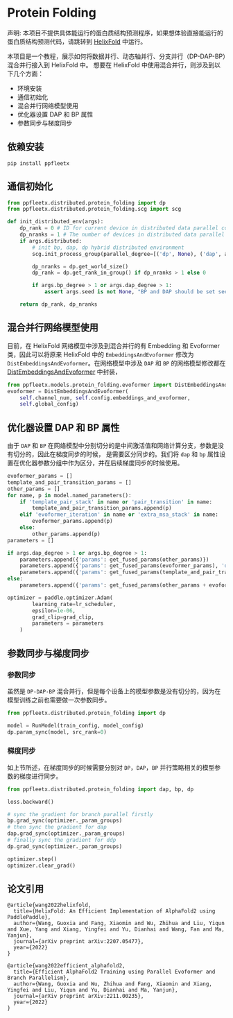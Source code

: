 # Protein Folding

声明: 本项目不提供具体能运行的蛋白质结构预测程序，如果想体验直接能运行的蛋白质结构预测代码，请跳转到
[HelixFold](https://github.com/PaddlePaddle/PaddleHelix/tree/dev/apps/protein_folding/helixfold) 中运行。


本项目是一个教程，展示如何将数据并行、动态轴并行、分支并行（DP-DAP-BP）混合并行接入到 HelixFold 中。
想要在 HelixFold 中使用混合并行，则涉及到以下几个方面：

* 环境安装
* 通信初始化
* 混合并行网络模型使用
* 优化器设置 DAP 和 BP 属性
* 参数同步与梯度同步

## 依赖安装
```shell
pip install ppfleetx
```

## 通信初始化

```python
from ppfleetx.distributed.protein_folding import dp
from ppfleetx.distributed.protein_folding.scg import scg

def init_distributed_env(args):
    dp_rank = 0 # ID for current device in distributed data parallel collective communication group
    dp_nranks = 1 # The number of devices in distributed data parallel collective communication group
    if args.distributed:
        # init bp, dap, dp hybrid distributed environment
        scg.init_process_group(parallel_degree=[('dp', None), ('dap', args.dap_degree), ('bp', args.bp_degree)])

        dp_nranks = dp.get_world_size()
        dp_rank = dp.get_rank_in_group() if dp_nranks > 1 else 0

        if args.bp_degree > 1 or args.dap_degree > 1:
            assert args.seed is not None, "BP and DAP should be set seed!"

    return dp_rank, dp_nranks
```

## 混合并行网络模型使用

目前，在 HelixFold 网络模型中涉及到混合并行的有 Embedding 和 Evoformer 类，因此可以将原来 HelixFold 中的 `EmbeddingsAndEvoformer`
修改为 `DistEmbeddingsAndEvoformer`。在网络模型中涉及 `DAP` 和 `BP` 的网络模型修改都在 [DistEmbeddingsAndEvoformer](../../ppfleetx/models/protein_folding/evoformer.py) 中封装，

```python
from ppfleetx.models.protein_folding.evoformer import DistEmbeddingsAndEvoformer 
evoformer = DistEmbeddingsAndEvoformer(
    self.channel_num, self.config.embeddings_and_evoformer,
    self.global_config)
```

## 优化器设置 DAP 和 BP 属性

由于 `DAP` 和 `BP` 在网络模型中分别切分的是中间激活值和网络计算分支，参数是没有切分的，因此在梯度同步的时候，
是需要区分同步的。我们将 `dap` 和 `bp` 属性设置在优化器参数分组中作为区分，并在后续梯度同步的时候使用。

```python
evoformer_params = []
template_and_pair_transition_params = []
other_params = []
for name, p in model.named_parameters():
    if 'template_pair_stack' in name or 'pair_transition' in name:
        template_and_pair_transition_params.append(p)
    elif 'evoformer_iteration' in name or 'extra_msa_stack' in name:
        evoformer_params.append(p)
    else:
        other_params.append(p)
parameters = []

if args.dap_degree > 1 or args.bp_degree > 1:
    parameters.append({'params': get_fused_params(other_params)})
    parameters.append({'params': get_fused_params(evoformer_params), 'dap': True, 'bp': True})
    parameters.append({'params': get_fused_params(template_and_pair_transition_params), 'dap': True})
else:
    parameters.append({'params': get_fused_params(other_params + evoformer_params + template_and_pair_transition_params)})

optimizer = paddle.optimizer.Adam(
        learning_rate=lr_scheduler, 
        epsilon=1e-06,
        grad_clip=grad_clip,
        parameters = parameters
    )
```

## 参数同步与梯度同步

### 参数同步

虽然是 `DP-DAP-BP` 混合并行，但是每个设备上的模型参数是没有切分的，因为在模型训练之前也需要做一次参数同步。

```python
from ppfleetx.distributed.protein_folding import dp

model = RunModel(train_config, model_config)
dp.param_sync(model, src_rank=0)
```

### 梯度同步

如上节所述，在梯度同步的时候需要分别对 `DP`，`DAP`，`BP` 并行策略相关的模型参数的梯度进行同步。

```python
from ppfleetx.distributed.protein_folding import dap, bp, dp

loss.backward()

# sync the gradient for branch parallel firstly
bp.grad_sync(optimizer._param_groups)
# then sync the gradient for dap
dap.grad_sync(optimizer._param_groups)
# finally sync the gradient for ddp
dp.grad_sync(optimizer._param_groups)

optimizer.step()
optimizer.clear_grad()
```

## 论文引用
```
@article{wang2022helixfold,
  title={HelixFold: An Efficient Implementation of AlphaFold2 using PaddlePaddle},
  author={Wang, Guoxia and Fang, Xiaomin and Wu, Zhihua and Liu, Yiqun and Xue, Yang and Xiang, Yingfei and Yu, Dianhai and Wang, Fan and Ma, Yanjun},
  journal={arXiv preprint arXiv:2207.05477},
  year={2022}
}

@article{wang2022efficient_alphafold2,
  title={Efficient AlphaFold2 Training using Parallel Evoformer and Branch Parallelism},
  author={Wang, Guoxia and Wu, Zhihua and Fang, Xiaomin and Xiang, Yingfei and Liu, Yiqun and Yu, Dianhai and Ma, Yanjun},
  journal={arXiv preprint arXiv:2211.00235},
  year={2022}
}
```
